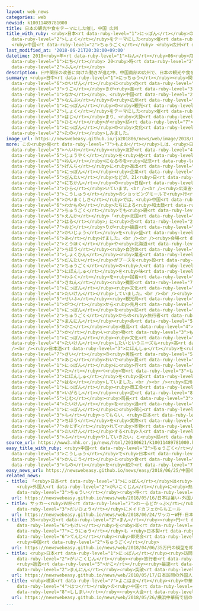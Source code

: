 ```yaml
---
layout: web_news
categories: web
newsid: k10011489781000
title: 日本の観光や食をテーマにした催し 中国 広州
title_with_ruby: <ruby>日本<rt data-ruby-level="1">にっぽん</rt></ruby>の<ruby>観光<rt data-ruby-level="4">かんこう</rt></ruby>や<ruby>食<rt
  data-ruby-level="2">しょく</rt></ruby>をテーマにした<ruby>催<rt data-ruby-level="7">もよお</rt></ruby>し
  <ruby>中国<rt data-ruby-level="2">ちゅうごく</rt></ruby> <ruby>広州<rt data-ruby-level="3">こうしゅう</rt></ruby>
last_modified_at: '2018-06-21T20:38:00+09:00'
datetime: 2018<ruby>年<rt data-ruby-level="1">ねん</rt></ruby>06<ruby>月<rt data-ruby-level="1">がつ</rt></ruby>21<ruby>日<rt
  data-ruby-level="1">にち</rt></ruby> 20<ruby>時<rt data-ruby-level="2">じ</rt></ruby>38<ruby>分<rt
  data-ruby-level="2">ふん</rt></ruby>
description: 日中関係の改善に向けた動きが進む中、中国南部の広州で、日本の観光や食をテーマにした催しが始まり、大勢の人が訪れて日本の文化を楽しみました。
summary: <ruby>日中<rt data-ruby-level="1">にっちゅう</rt></ruby><ruby>関係<rt data-ruby-level="4">かんけい</rt></ruby>の<ruby>改善<rt
  data-ruby-level="6">かいぜん</rt></ruby>に<ruby>向<rt data-ruby-level="3">む</rt></ruby>けた<ruby>動<rt
  data-ruby-level="3">うご</rt></ruby>きが<ruby>進<rt data-ruby-level="3">すす</rt></ruby>む<ruby>中<rt
  data-ruby-level="1">なか</rt></ruby>、<ruby>中国<rt data-ruby-level="2">ちゅうごく</rt></ruby><ruby>南部<rt
  data-ruby-level="3">なんぶ</rt></ruby>の<ruby>広州<rt data-ruby-level="3">こうしゅう</rt></ruby>で、<ruby>日本<rt
  data-ruby-level="1">にっぽん</rt></ruby>の<ruby>観光<rt data-ruby-level="4">かんこう</rt></ruby>や<ruby>食<rt
  data-ruby-level="2">しょく</rt></ruby>をテーマにした<ruby>催<rt data-ruby-level="7">もよお</rt></ruby>しが<ruby>始<rt
  data-ruby-level="3">はじ</rt></ruby>まり、<ruby>大勢<rt data-ruby-level="5">おおぜい</rt></ruby>の<ruby>人<rt
  data-ruby-level="1">ひと</rt></ruby>が<ruby>訪<rt data-ruby-level="7">おとず</rt></ruby>れて<ruby>日本<rt
  data-ruby-level="1">にっぽん</rt></ruby>の<ruby>文化<rt data-ruby-level="3">ぶんか</rt></ruby>を<ruby>楽<rt
  data-ruby-level="2">たの</rt></ruby>しみました。
image_url: https://newswebeasy.github.io/ja201806/news/web/image/2018/06/21/K10011489781_1806211906_1806212038_01_02.jpg
more: この<ruby>催<rt data-ruby-level="7">もよお</rt></ruby>しは、<ruby>日中<rt data-ruby-level="1">にっちゅう</rt></ruby><ruby>平和<rt
  data-ruby-level="3">へいわ</rt></ruby><ruby>友好<rt data-ruby-level="4">ゆうこう</rt></ruby><ruby>条約<rt
  data-ruby-level="5">じょうやく</rt></ruby>を<ruby>結<rt data-ruby-level="4">むす</rt></ruby>んでことしで40<ruby>年<rt
  data-ruby-level="1">ねん</rt></ruby>になるのを<ruby>記念<rt data-ruby-level="4">きねん</rt></ruby>して、<ruby>現地<rt
  data-ruby-level="5">げんち</rt></ruby>に<ruby>進出<rt data-ruby-level="3">しんしゅつ</rt></ruby>する<ruby>日本<rt
  data-ruby-level="1">にっぽん</rt></ruby><ruby>企業<rt data-ruby-level="7">きぎょう</rt></ruby>でつくる<ruby>団体<rt
  data-ruby-level="5">だんたい</rt></ruby>などが、21<ruby>日<rt data-ruby-level="1">にち</rt></ruby>から４<ruby>日間<rt
  data-ruby-level="2">にちかん</rt></ruby>の<ruby>日程<rt data-ruby-level="5">にってい</rt></ruby>で<ruby>開<rt
  data-ruby-level="3">ひら</rt></ruby>いています。<br /><br /><ruby>広東省<rt data-ruby-level="8">かんとんしょう</rt></ruby><ruby>広州<rt
  data-ruby-level="3">こうしゅう</rt></ruby>のショッピングモールで<ruby>行<rt data-ruby-level="2">おこな</rt></ruby>われた<ruby>開幕式<rt
  data-ruby-level="6">かいまくしき</rt></ruby>では、<ruby>中国<rt data-ruby-level="2">ちゅうごく</rt></ruby>の<ruby>若者<rt
  data-ruby-level="6">わかもの</rt></ruby>たちによる<ruby>和太鼓<rt data-ruby-level="7">わだいこ</rt></ruby>や、<ruby>中国<rt
  data-ruby-level="2">ちゅうごく</rt></ruby>でも<ruby>親<rt data-ruby-level="2">した</rt></ruby>しまれている<ruby>演歌<rt
  data-ruby-level="5">えんか</rt></ruby>「<ruby>北国<rt data-ruby-level="2">きたぐに</rt></ruby>の<ruby>春<rt
  data-ruby-level="2">はる</rt></ruby>」に<ruby>合<rt data-ruby-level="2">あ</rt></ruby>わせた<ruby>踊<rt
  data-ruby-level="7">おど</rt></ruby>りが<ruby>披露<rt data-ruby-level="7">ひろう</rt></ruby>され、<ruby>会場<rt
  data-ruby-level="2">かいじょう</rt></ruby>を<ruby>盛<rt data-ruby-level="6">も</rt></ruby>り<ruby>上<rt
  data-ruby-level="6">あ</rt></ruby>げました。<br /><br /><ruby>会場<rt data-ruby-level="2">かいじょう</rt></ruby>には、<ruby>東北<rt
  data-ruby-level="2">とうほく</rt></ruby>や<ruby>北海道<rt data-ruby-level="2">ほっかいどう</rt></ruby>などの<ruby>地方<rt
  data-ruby-level="2">ちほう</rt></ruby><ruby>自治体<rt data-ruby-level="4">じちたい</rt></ruby>や<ruby>食品<rt
  data-ruby-level="3">しょくひん</rt></ruby><ruby>業者<rt data-ruby-level="3">ぎょうしゃ</rt></ruby>など29の<ruby>団体<rt
  data-ruby-level="5">だんたい</rt></ruby>がブースを<ruby>設<rt data-ruby-level="5">もう</rt></ruby>け、<ruby>中国<rt
  data-ruby-level="2">ちゅうごく</rt></ruby>の<ruby>人<rt data-ruby-level="1">ひと</rt></ruby>たちが<ruby>日本酒<rt
  data-ruby-level="3">にほんしゅ</rt></ruby>を<ruby>味<rt data-ruby-level="3">あじ</rt></ruby>わったり、<ruby>和服<rt
  data-ruby-level="3">わふく</rt></ruby>を<ruby>試着<rt data-ruby-level="4">しちゃく</rt></ruby>して<ruby>記念<rt
  data-ruby-level="4">きねん</rt></ruby><ruby>撮影<rt data-ruby-level="7">さつえい</rt></ruby>をしたりして<ruby>日本<rt
  data-ruby-level="1">にっぽん</rt></ruby><ruby>文化<rt data-ruby-level="3">ぶんか</rt></ruby>を<ruby>体験<rt
  data-ruby-level="4">たいけん</rt></ruby>していました。<br /><br /><ruby>日本<rt data-ruby-level="1">にっぽん</rt></ruby><ruby>政府<rt
  data-ruby-level="5">せいふ</rt></ruby><ruby>観光局<rt data-ruby-level="4">かんこうきょく</rt></ruby>によりますと、ことし１<ruby>月<rt
  data-ruby-level="1">がつ</rt></ruby>から<ruby>先月<rt data-ruby-level="1">せんげつ</rt></ruby>までに<ruby>日本<rt
  data-ruby-level="1">にっぽん</rt></ruby>を<ruby>訪<rt data-ruby-level="7">おとず</rt></ruby>れた<ruby>中国<rt
  data-ruby-level="2">ちゅうごく</rt></ruby>からの<ruby>旅行者<rt data-ruby-level="3">りょこうしゃ</rt></ruby>は329<ruby>万人<rt
  data-ruby-level="2">まんにん</rt></ruby><ruby>余<rt data-ruby-level="5">あま</rt></ruby>りと<ruby>過去<rt
  data-ruby-level="5">かこ</rt></ruby><ruby>最高<rt data-ruby-level="4">さいこう</rt></ruby>で、<ruby>買<rt
  data-ruby-level="3">か</rt></ruby>い<ruby>物<rt data-ruby-level="3">もの</rt></ruby>だけではなく、<ruby>日本<rt
  data-ruby-level="1">にっぽん</rt></ruby><ruby>文化<rt data-ruby-level="3">ぶんか</rt></ruby>を<ruby>体験<rt
  data-ruby-level="4">たいけん</rt></ruby>したいというニーズも<ruby>高<rt data-ruby-level="2">たか</rt></ruby>まっています。<br
  /><br /><ruby>日本酒<rt data-ruby-level="3">にほんしゅ</rt></ruby>を<ruby>試飲<rt data-ruby-level="4">しいん</rt></ruby>した45<ruby>歳<rt
  data-ruby-level="7">さい</rt></ruby>の<ruby>男性<rt data-ruby-level="5">だんせい</rt></ruby>は「すっきりした<ruby>味<rt
  data-ruby-level="3">あじ</rt></ruby>わいで<ruby>夏<rt data-ruby-level="2">なつ</rt></ruby>にぴったりです。<ruby>日本<rt
  data-ruby-level="1">にっぽん</rt></ruby>に<ruby>行<rt data-ruby-level="2">い</rt></ruby>っておいしい<ruby>食<rt
  data-ruby-level="3">た</rt></ruby>べ<ruby>物<rt data-ruby-level="3">もの</rt></ruby>や<ruby>日本酒<rt
  data-ruby-level="3">にほんしゅ</rt></ruby>を<ruby>楽<rt data-ruby-level="2">たの</rt></ruby>しみたいです」と<ruby>話<rt
  data-ruby-level="2">はな</rt></ruby>していました。<br /><br /><ruby>広州<rt data-ruby-level="3">こうしゅう</rt></ruby><ruby>日本<rt
  data-ruby-level="1">にっぽん</rt></ruby><ruby>商工会<rt data-ruby-level="3">しょうこうかい</rt></ruby>の<ruby>五十嵐<rt
  data-ruby-level="8">いがらし</rt></ruby><ruby>武<rt data-ruby-level="8">たけし</rt></ruby><ruby>事務<rt
  data-ruby-level="5">じむ</rt></ruby><ruby>局長<rt data-ruby-level="3">きょくちょう</rt></ruby>は、「ここでの<ruby>体験<rt
  data-ruby-level="4">たいけん</rt></ruby>を<ruby>通<rt data-ruby-level="2">とお</rt></ruby>して<ruby>日本<rt
  data-ruby-level="1">にっぽん</rt></ruby>に<ruby>関心<rt data-ruby-level="4">かんしん</rt></ruby>を<ruby>持<rt
  data-ruby-level="3">も</rt></ruby>ってもらい、<ruby>日本<rt data-ruby-level="1">にっぽん</rt></ruby>の<ruby>地方<rt
  data-ruby-level="2">ちほう</rt></ruby>を<ruby>実際<rt data-ruby-level="5">じっさい</rt></ruby>に<ruby>訪<rt
  data-ruby-level="7">おとず</rt></ruby>れて<ruby>本物<rt data-ruby-level="3">ほんもの</rt></ruby>を<ruby>体験<rt
  data-ruby-level="4">たいけん</rt></ruby>する<ruby>人<rt data-ruby-level="1">ひと</rt></ruby>を<ruby>増<rt
  data-ruby-level="5">ふ</rt></ruby>やしていきたい」と<ruby>話<rt data-ruby-level="2">はな</rt></ruby>していました。
source_url: https://www3.nhk.or.jp/news/html/20180621/k10011489781000.html
easy_title_with_ruby: <ruby>中国<rt data-ruby-level="2">ちゅうごく</rt></ruby>の<ruby>広州<rt
  data-ruby-level="3">こうしゅう</rt></ruby>で<ruby>日本<rt data-ruby-level="1">にっぽん</rt></ruby>の<ruby>観光<rt
  data-ruby-level="4">かんこう</rt></ruby>と<ruby>食<rt data-ruby-level="3">た</rt></ruby>べ<ruby>物<rt
  data-ruby-level="3">もの</rt></ruby>を<ruby>紹介<rt data-ruby-level="7">しょうかい</rt></ruby>するイベント
easy_news_url: https://newswebeasy.github.io/news/easy/2018/06/25/中国の広州で日本の観光と食べ物を紹介するイベント
related_news:
- title: 「<ruby>日本<rt data-ruby-level="1">にっぽん</rt></ruby>は<ruby>暑<rt data-ruby-level="3">あつ</rt></ruby>い！」
    <ruby>外国人<rt data-ruby-level="2">がいこくじん</rt></ruby>に<ruby>熱中症<rt data-ruby-level="7">ねっちゅうしょう</rt></ruby><ruby>注意<rt
    data-ruby-level="3">ちゅうい</rt></ruby><ruby>呼<rt data-ruby-level="6">よ</rt></ruby>びかけ
  url: https://newswebeasy.github.io/news/web/2018/05/16/日本は暑い-外国人に熱中症注意呼びかけ
- title: サッカー<ruby>Ｗ杯<rt data-ruby-level="7">わーるどかっぷ</rt></ruby> <ruby>日本<rt data-ruby-level="1">にっぽん</rt></ruby><ruby>代表<rt
    data-ruby-level="3">だいひょう</rt></ruby>にメイドカフェからもエール
  url: https://newswebeasy.github.io/news/web/2018/06/24/サッカーW杯-日本代表にメイドカフェからもエール
- title: 35<ruby>万<rt data-ruby-level="2">まん</rt></ruby><ruby>円<rt data-ruby-level="1">えん</rt></ruby>の<ruby>模型<rt
    data-ruby-level="6">もけい</rt></ruby>を<ruby>即<rt data-ruby-level="7">そく</rt></ruby><ruby>購入<rt
    data-ruby-level="7">こうにゅう</rt></ruby>も <ruby>日本製<rt data-ruby-level="5">にほんせい</rt></ruby>フィギュアなど<ruby>展示<rt
    data-ruby-level="6">てんじ</rt></ruby><ruby>即売会<rt data-ruby-level="7">そくばいかい</rt></ruby>
    <ruby>中国<rt data-ruby-level="2">ちゅうごく</rt></ruby>
  url: https://newswebeasy.github.io/news/web/2018/04/06/35万円の模型を即購入も-日本製フィギュアなど展示即売会-中国
- title: <ruby>日本<rt data-ruby-level="1">にっぽん</rt></ruby><ruby>訪問<rt data-ruby-level="6">ほうもん</rt></ruby>の<ruby>外国人<rt
    data-ruby-level="2">がいこくじん</rt></ruby><ruby>旅行者<rt data-ruby-level="3">りょこうしゃ</rt></ruby>
    <ruby>過去<rt data-ruby-level="5">かこ</rt></ruby><ruby>最速<rt data-ruby-level="4">さいそく</rt></ruby>で1000<ruby>万人<rt
    data-ruby-level="2">まんにん</rt></ruby><ruby>突破<rt data-ruby-level="7">とっぱ</rt></ruby>
  url: https://newswebeasy.github.io/news/web/2018/05/17/日本訪問の外国人旅行者-過去最速で1000万人突破
- title: <ruby>横浜<rt data-ruby-level="7">よこはま</rt></ruby><ruby>中華街<rt data-ruby-level="7">ちゅうかがい</rt></ruby>で<ruby>初<rt
    data-ruby-level="4">はつ</rt></ruby>の<ruby>中国<rt data-ruby-level="2">ちゅうごく</rt></ruby><ruby>獅子舞<rt
    data-ruby-level="8">ししまい</rt></ruby><ruby>大会<rt data-ruby-level="2">たいかい</rt></ruby>
  url: https://newswebeasy.github.io/news/web/2018/05/26/横浜中華街で初の中国獅子舞大会
...
```

